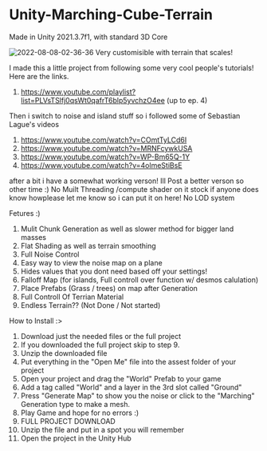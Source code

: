 # Unity-Marching-Cube-Terrain
Made in Unity 2021.3.7f1, with standard 3D Core

![2022-08-08-02-36-36](https://user-images.githubusercontent.com/94720404/183365773-9ed43349-cacf-49ab-8bf6-8d09d3b6bfe6.gif)
Very customisible with terrain that scales!


I made this a little project from following some very cool people's tutorials! Here are the links.
1. https://www.youtube.com/playlist?list=PLVsTSlfj0qsWt0qafrT6blp5yvchzO4ee (up to ep. 4) 

Then i switch to noise and island stuff so i followed  some of Sebastian Lague's videos
1. https://www.youtube.com/watch?v=COmtTyLCd6I
2. https://www.youtube.com/watch?v=MRNFcywkUSA
3. https://www.youtube.com/watch?v=WP-Bm65Q-1Y
4. https://www.youtube.com/watch?v=4olmeStiBsE

after a bit i have a somewhat working verson! Ill Post a better verson so other time :)
No Muilt Threading /compute shader on it stock if anyone does know howplease let me know so i can put it on here!
No LOD system

Fetures :)
1. Mulit Chunk Generation as well as slower method for bigger land masses
2. Flat Shading as well as terrain smoothing
3. Full Noise Control
5. Easy way to view the noise map on a plane
6. Hides values that you dont need based off your settings!
7. Falloff Map (for islands, Full controll over function w/ desmos calulation)
8. Place Prefabs (Grass / trees) on map after Generation
9. Full Controll Of Terrian Material
10. Endless Terrain?? (Not Done / Not started)


How to Install :>
1. Download just the needed files or the full project
2. If you downloaded the full project skip to step 9.
3. Unzip the downloaded file
4. Put everything in the "Open Me" file into the assest folder of your project
5. Open your project and drag the "World" Prefab to your game
6. Add a tag called "World" and a layer in the 3rd slot called "Ground"
7. Press "Generate Map" to show you the noise or click to the "Marching" Generation type to make a mesh.
8. Play Game and hope for no errors :)
9. FULL PROJECT DOWNLOAD
10. Unzip the file and put in a spot you will remember
11. Open the project in the Unity Hub

